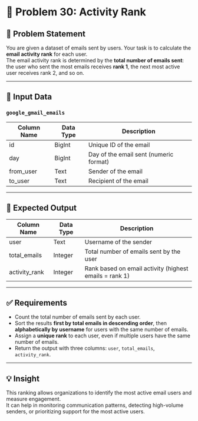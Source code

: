 # 📧 Problem 30: Activity Rank

## 📌 Problem Statement

You are given a dataset of emails sent by users. Your task is to calculate the **email activity rank** for each user.  
The email activity rank is determined by the **total number of emails sent**: the user who sent the most emails receives **rank 1**, the next most active user receives rank 2, and so on.

---

## 📂 Input Data

### `google_gmail_emails`

| Column Name | Data Type | Description |
|-------------|-----------|-------------|
| id          | BigInt    | Unique ID of the email |
| day         | BigInt    | Day of the email sent (numeric format) |
| from_user   | Text      | Sender of the email |
| to_user     | Text      | Recipient of the email |

---

## 🎯 Expected Output

| Column Name   | Data Type | Description |
|---------------|-----------|-------------|
| user          | Text      | Username of the sender |
| total_emails  | Integer   | Total number of emails sent by the user |
| activity_rank | Integer   | Rank based on email activity (highest emails = rank 1) |

---

## ✅ Requirements

- Count the total number of emails sent by each user.
- Sort the results **first by total emails in descending order**, then **alphabetically by username** for users with the same number of emails.
- Assign a **unique rank** to each user, even if multiple users have the same number of emails.
- Return the output with three columns: `user`, `total_emails`, `activity_rank`.

---

## 💡 Insight

This ranking allows organizations to identify the most active email users and measure engagement.  
It can help in monitoring communication patterns, detecting high-volume senders, or prioritizing support for the most active users.
